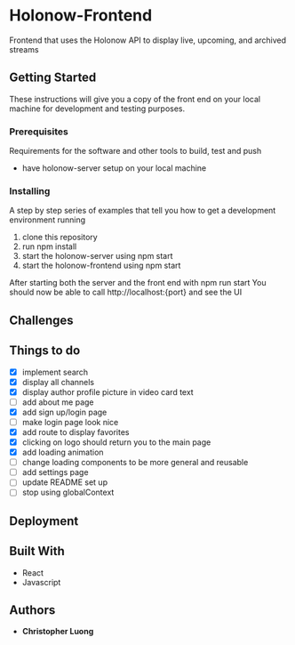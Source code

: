 # Holonow-Frontend

Frontend that uses the Holonow API to display live, upcoming, and archived streams

## Getting Started

These instructions will give you a copy of the front end on your local machine for development and testing purposes. 

### Prerequisites

Requirements for the software and other tools to build, test and push 
- have holonow-server setup on your local machine

### Installing

A step by step series of examples that tell you how to get a development
environment running

1. clone this repository
2. run npm install
3. start the holonow-server using npm start
4. start the holonow-frontend using npm start

After starting both the server and the front end with npm run start
You should now be able to call http://localhost:{port} and see the UI

## Challenges


## Things to do
- [x] implement search 
- [x] display all channels
- [x] display author profile picture in video card text
- [ ] add about me page
- [x] add sign up/login page
- [ ] make login page look nice
- [x] add route to display favorites
- [x] clicking on logo should return you to the main page
- [x] add loading animation 
- [ ] change loading components to be more general and reusable
- [ ] add settings page
- [ ] update README set up 
- [ ] stop using globalContext

## Deployment



## Built With
  - React
  - Javascript  

## Authors
  - **Christopher Luong** 


<!-- https://stackoverflow.com/questions/50752350/page-not-found-when-trying-to-access-a-site-deployed-on-netlify -->